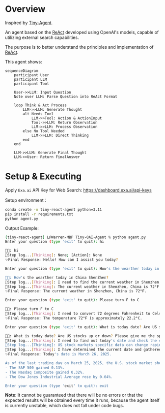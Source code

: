 # Overview

Inspired by [Tiny-Agent](https://github.com/KMnO4-zx/TinyAgent).

An agent based on the [ReAct](https://arxiv.org/abs/2210.03629) developed using OpenAI's models, capable of utilizing external search capabilities.

The purpose is to better understand the principles and implementation of [ReAct](https://arxiv.org/abs/2210.03629).

This agent shows:
```mermaid
sequenceDiagram
    participant User
    participant LLM
    participant Tool

    User->>LLM: Input Question
    Note over LLM: Parse Question into ReAct Format
    
    loop Think & Act Process
        LLM->>LLM: Generate Thought
        alt Needs Tool
            LLM->>Tool: Action & ActionInput
            Tool->>LLM: Return Observation
            LLM->>LLM: Process Observation
        else No Tool Needed
            LLM->>LLM: Direct Thinking
        end
    end
    
    LLM->>LLM: Generate Final Thought
    LLM->>User: Return FinalAnswer
```

# Setup & Executing

Apply `Exa.ai` API Key for Web Search: https://dashboard.exa.ai/api-keys

Setup environment：

```bash
conda create -n tiny-react-agent python=3.11
pip install -r requirements.txt
python agent.py
```

Output Example:
```bash
(tiny-react-agent) L@Warren-MBP Tiny-OAI-Agent % python agent.py
Enter your question (type 'exit' to quit): hi

👨‍🍳: hi
🤖Step log...[Thinking]: None; [Action]: None
✨Final Response: Hello! How can I assist you today?

Enter your question (type 'exit' to quit): How's the wearther today in China ShenZhen?

👨‍🍳: How's the wearther today in China ShenZhen?
🤖Step log...[Thinking]: I need to find the current weather in Shenzhen, China.; [Action]: exa_search
🤖Step log...[Thinking]: The current weather in Shenzhen, China is 72°F according to the provided AccuWeather link.; [Action]: None
✨Final Response: The current weather in Shenzhen, China is 72°F.

Enter your question (type 'exit' to quit): Please turn F to C

👨‍🍳: Please turn F to C
🤖Step log...[Thinking]: I need to convert 72 degrees Fahrenheit to Celsius.; [Action]: FinalAnswer
✨Final Response: The temperature 72°F is approximately 22.2°C.

Enter your question (type 'exit' to quit): What is today date? Are US stocks up or down? Please give me the specific data.

👨‍🍳: What is today date? Are US stocks up or down? Please give me the specific data.
🤖Step log...[Thinking]: I need to find out today's date and check the current status of US stock markets.; [Action]: exa_search
🤖Step log...[Thinking]: US stock markets specific data can change rapidly within a single day, so I'll perform a search to gather the latest information.; [Action]: exa_search
🤖Step log...[Thinking]: I have determined the current date and gathered information on US stocks from the latest market trading period.; [Action]: None
✨Final Response: Today's date is March 26, 2025.

As of the last trading day on March 25, 2025, the U.S. stock market showed mixed results:
- The S&P 500 gained 0.13%.
- The Nasdaq Composite gained 0.32%.
- The Dow Jones Industrial Average rose by 0.04%.

Enter your question (type 'exit' to quit): exit
```

**Note**: It cannot be guaranteed that there will be no errors or that the expected results will be obtained every time it runs, because the agent itself is currently unstable, which does not fall under code bugs.
